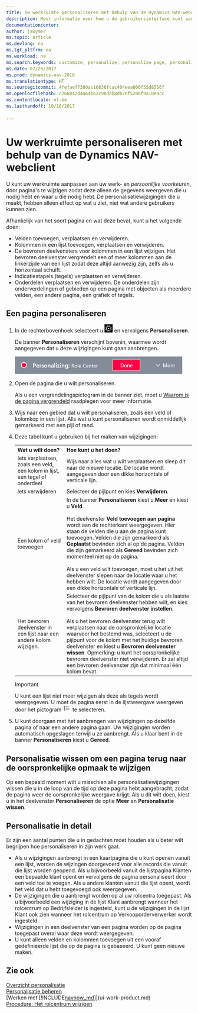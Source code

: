 ```yaml
---
title: Uw werkruimte personaliseren met behulp van de Dynamics NAV-webclient
description: Meer informatie over hoe u de gebruikersinterface kunt aanpassen aan uw manier van werken.
documentationcenter: 
author: jswymer
ms.topic: article
ms.devlang: na
ms.tgt_pltfrm: na
ms.workload: na
ms.search.keywords: customize, personalize, personalize page, personalization, hide columns, remove fields, move fields
ms.date: 07/26/2017
ms.prod: dynamics-nav-2018
ms.translationtype: HT
ms.sourcegitcommit: 4fefaef7380ac10836fcac404eea006f55d8556f
ms.openlocfilehash: c266842d4a64b62c90dab8db26f5206f9a10e4cc
ms.contentlocale: nl-be
ms.lasthandoff: 10/16/2017

---
```

# <a name="personalizing-your-workspace-using-the-dynamics-nav-web-client"></a>Uw werkruimte personaliseren met behulp van de Dynamics NAV-webclient
<!--NAV in the Web client-->
U kunt uw werkruimte aanpassen aan uw werk- en *persoonlijke voorkeuren*, door pagina's te wijzigen zodat deze alleen de gegevens weergeven die u nodig hebt en waar u die nodig hebt. De personalisatiewijzigingen die u maakt, hebben alleen effect op wat u ziet, niet wat andere gebruikers kunnen zien.

Afhankelijk van het soort pagina en wat deze bevat, kunt u het volgende doen:

-   Velden toevoegen, verplaatsen en verwijderen.
-   Kolommen in een lijst toevoegen, verplaatsen en verwijderen.
-   De bevroren deelvensters voor kolommen in een lijst wijzigen. Het bevroren deelvenster vergrendelt een of meer kolommen aan de linkerzijde van een lijst zodat deze altijd aanwezig zijn, zelfs als u horizontaal schuift.
-   Indicatiestapels (tegels) verplaatsen en verwijderen.
-   Onderdelen verplaatsen en verwijderen. De onderdelen zijn onderverdelingen of gebieden op een pagina met objecten als meerdere velden, een andere pagina, een grafiek of tegels.  

## <a name="to-personalize-a-page"></a>Een pagina personaliseren

1. In de rechterbovenhoek selecteert u ![Instellingen](media/ui-experience/settings_icon_small.png "instellingenpictogram voor rolcentrum") en vervolgens **Personaliseren**.

    De banner **Personaliseren** verschijnt bovenin, waarmee wordt aangegeven dat u deze wijzigingen kunt gaan aanbrengen.

    ![Personalisatiemodus](media/ui_personalize_mode_small.png "Personalisatiemodus")

2.  Open de pagina die u wilt personaliseren.

    Als u een vergrendelingspictogram in de banner ziet, moet u [Waarom is de pagina vergrendeld](ui-personalization-locked.md) raadplegen voor meer informatie.

3.  Wijs naar een gebied dat u wilt personaliseren, zoals een veld of kolomkop in een lijst. Alls wat u kunt personaliseren wordt onmiddellijk gemarkeerd met een pijl of rand.
<!--
    -  If a component can be personalized, an arrow head (![Personalization indicator arrow left](media/ui_personalize_arrow_left.png "Personalization indicator arrow left") or ![Personalization indicator arrow down](media/ui_personalize_arrow_down.png "Personalization indicator arrow down")) appears.
    -   If the component is a part, the extent of the part is indicated by a border.
    -   The freeze pane in a list is indicated by a vertical line along the entire right-side of the last column of the freeze pane.
    -->

4.  Deze tabel kunt u gebruiken bij het maken van wijzigingen:     <table>
        <tr><th>Wat u wilt doen?</td><th>Hoe kunt u het doen?</th></tr>
        <tr><td>Iets verplaatsen, zoals een veld, een kolom in lijst, een tegel of onderdeel</td><td> Wijs naar alles wat u wilt verplaatsen en sleep dit naar de nieuwe locatie. De locatie wordt aangegeven door een dikke horizontale of verticale lijn.</td></tr>
        <tr><td>Iets verwijderen</td><td>Selecteer de pijlpunt en kies <b>Verwijderen</b>. </td></tr>
        <tr><td>Een kolom of veld toevoegen</td><td>In de banner <b>Personaliseren</b> kiest u <b>Meer</b> en kiest u <b>Veld</b>.<br /></br>Het deelvenster <b>Veld toevoegen aan pagina</b> wordt aan de rechterkant weergegeven. Hier staan de velden die u aan de pagina kunt toevoegen. Velden die zijn gemarkeerd als <b>Geplaatst</b> bevinden zich al op de pagina. Velden die zijn gemarkeerd als <b>Gereed</b> bevinden zich momenteel niet op de pagina.<br /></br>Als u een veld wilt toevoegen, moet u het uit het deelvenster slepen naar de locatie waar u het hebben wilt. De locatie wordt aangegeven door een dikke horizontale of verticale lijn.</td></tr>
        <tr><td>Het bevroren deelvenster in een lijst naar een andere kolom wijzigen.</td><td>Selecteer de pijlpunt van de kolom die u als laatste van het bevroren deelvenster hebben wilt, en kies vervolgens <b>Bevroren deelvenster instellen</b>.<br /><br/>Als u het bevroren deelvenster terug wilt verplaatsen naar de oorspronkelijke locatie waarvoor het bestemd was, selecteert u de pijlpunt voor de kolom met het huidige bevroren deelvenster en kiest u <b>Bevroren deelvenster wissen</b>. Opmerking: u kunt het oorspronkelijke bevroren deelvenster niet verwijderen. Er zal altijd een bevroren deelvenster zijn dat minimaal één kolom bevat.</td></tr>
      </table>

    > [!IMPORTANT]  
    >   U kunt een lijst niet meer wijzigen als deze als tegels wordt weergegeven. U moet de pagina eerst in de lijstweergave weergeven door het pictogram ![Als overzicht weergeven](media/ui_show_as_list_icon.png "pijl-links Als overzicht weergeven") te selecteren.

5.  U kunt doorgaan met het aanbrengen van wijzigingen op dezelfde pagina of naar een andere pagina gaan. Uw wijzigingen worden automatisch opgeslagen terwijl u ze aanbrengt. Als u klaar bent in de banner **Personaliseren** kiest u **Gereed**.

## <a name="clear-personalization-to-change-a-page-back-to-its-original-layout"></a>Personalisatie wissen om een pagina terug naar de oorspronkelijke opmaak te wijzigen
Op een bepaald moment wilt u misschien alle personalisatiewijzigingen wissen die u in de loop van de tijd op deze pagina hebt aangebracht, zodat de pagina weer de oorspronkelijke weergave krijgt. Als u dit wilt doen, kiest u in het deelvenster **Personaliseren** de optie **Meer** en **Personalisatie wissen**.

## <a name="personalization-in-detail"></a>Personalisatie in detail
Er zijn een aantal punten die u in gedachten moet houden als u beter wilt begrijpen hoe personaliseren in zijn werk gaat.  
-   Als u wijzigingen aanbrengt in een kaartpagina die u kunt openen vanuit een lijst, worden de wijzingen doorgevoerd voor alle records die vanuit die lijst worden geopend. Als u bijvoorbeeld vanuit de lijstpagina Klanten een bepaalde klant opent en vervolgens de pagina personaliseert door een veld toe te voegen. Als u andere klanten vanuit die lijst opent, wordt het veld dat u hebt toegevoegd ook weergegeven.
-   De wijzigingen die u aanbrengt worden op al uw rolcentra toegepast. Als u bijvoorbeeld een wijziging in de lijst Klant aanbrengt wanneer het rolcentrum op Bedrijfsleider is ingesteld, kunt u de wijzigingen in de lijst Klant ook zien wanneer het rolcentrum op Verkooporderverwerker wordt ingesteld.
-   Wijzigingen in een deelvenster van een pagina worden op de pagina toegepast overal waar deze wordt weergegeven.  
-   U kunt alleen velden en kolommen toevoegen uit een vooraf gedefinieerde lijst die op de pagina is gebaseerd. U kunt geen nieuwe maken.

## <a name="see-also"></a>Zie ook
[Overzicht personalisatie](ui-personalization-overview.md)  
[Personalisatie beheren](ui-personalization-manage.md)  
[Werken met [!INCLUDE[navnow_md](includes/navnow_md.md)]](ui-work-product.md)  
[Procedure: Het rolcentrum wijzigen](change-role.md)  

